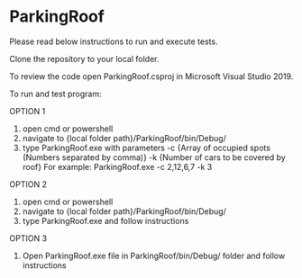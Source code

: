 # ParkingRoof

Please read below instructions to run and execute tests.

Clone the repository to your local folder.

To review the code open ParkingRoof.csproj in Microsoft Visual Studio 2019.

To run and test program:

OPTION 1
1) open cmd or powershell
2) navigate to {local folder path}/ParkingRoof/bin/Debug/ 
3) type ParkingRoof.exe with parameters -c {Array of occupied spots (Numbers separated by comma)} -k {Number of cars to be covered by roof}
For example: ParkingRoof.exe -c 2,12,6,7 -k 3

OPTION 2
1) open cmd or powershell
2) navigate to {local folder path}/ParkingRoof/bin/Debug/ 
3) type ParkingRoof.exe and follow instructions

OPTION 3
1) Open ParkingRoof.exe file in ParkingRoof/bin/Debug/ folder and follow instructions